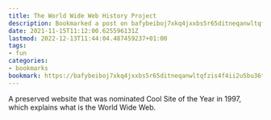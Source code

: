 ```yaml
---
title: The World Wide Web History Project
description: Bookmarked a post on bafybeiboj7xkq4jxxbs5r65ditneqanwltqfzis4f4ii2u5bu36twro3yy.ipfs.dweb.link
date: 2021-11-15T11:12:00.625596131Z
lastmod: 2022-12-13T11:44:04.487459237+01:00
tags:
- fun
categories:
- bookmarks
bookmark: https://bafybeiboj7xkq4jxxbs5r65ditneqanwltqfzis4f4ii2u5bu36twro3yy.ipfs.dweb.link/home.html
---
```


A preserved website that was nominated Cool Site of the Year in 1997, which explains what is the World Wide Web.
